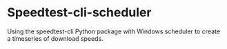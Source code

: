 # Speedtest-cli-scheduler
Using the speedtest-cli Python package with Windows scheduler to create a timeseries of download speeds.
